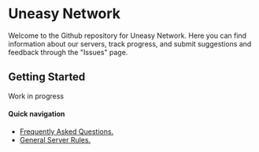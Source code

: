 
# Uneasy Network

Welcome to the Github repository for Uneasy Network. Here you can find information about our servers, track progress, and submit suggestions and feedback through the "Issues" page.

## Getting Started

Work in progress

#### Quick navigation
- [Frequently Asked Questions.](/Docs/faq.md)
- [General Server Rules.](/Docs/rules.md)
